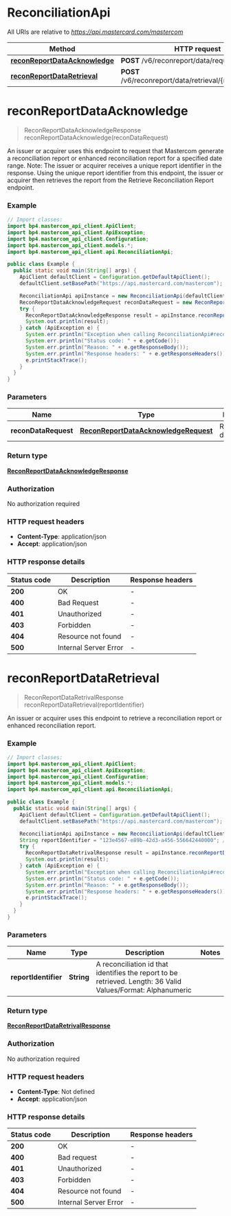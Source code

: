 # ReconciliationApi

All URIs are relative to *https://api.mastercard.com/mastercom*

| Method | HTTP request | Description |
|------------- | ------------- | -------------|
| [**reconReportDataAcknowledge**](ReconciliationApi.md#reconReportDataAcknowledge) | **POST** /v6/reconreport/data/request |  |
| [**reconReportDataRetrieval**](ReconciliationApi.md#reconReportDataRetrieval) | **POST** /v6/reconreport/data/retrieval/{reportIdentifier} |  |


<a id="reconReportDataAcknowledge"></a>
# **reconReportDataAcknowledge**
> ReconReportDataAcknowledgeResponse reconReportDataAcknowledge(reconDataRequest)



An issuer or acquirer uses this endpoint to request that Mastercom generate a reconciliation report or enhanced reconciliation report for a specified date range.   Note: The issuer or acquirer receives a unique report identifier in the response. Using the unique report identifier from this endpoint, the issuer or acquirer then retrieves the report from the Retrieve Reconciliation Report endpoint.

### Example
```java
// Import classes:
import bp4.mastercom_api_client.ApiClient;
import bp4.mastercom_api_client.ApiException;
import bp4.mastercom_api_client.Configuration;
import bp4.mastercom_api_client.models.*;
import bp4.mastercom_api_client.api.ReconciliationApi;

public class Example {
  public static void main(String[] args) {
    ApiClient defaultClient = Configuration.getDefaultApiClient();
    defaultClient.setBasePath("https://api.mastercard.com/mastercom");

    ReconciliationApi apiInstance = new ReconciliationApi(defaultClient);
    ReconReportDataAcknowledgeRequest reconDataRequest = new ReconReportDataAcknowledgeRequest(); // ReconReportDataAcknowledgeRequest | Reconciliation data request
    try {
      ReconReportDataAcknowledgeResponse result = apiInstance.reconReportDataAcknowledge(reconDataRequest);
      System.out.println(result);
    } catch (ApiException e) {
      System.err.println("Exception when calling ReconciliationApi#reconReportDataAcknowledge");
      System.err.println("Status code: " + e.getCode());
      System.err.println("Reason: " + e.getResponseBody());
      System.err.println("Response headers: " + e.getResponseHeaders());
      e.printStackTrace();
    }
  }
}
```

### Parameters

| Name | Type | Description  | Notes |
|------------- | ------------- | ------------- | -------------|
| **reconDataRequest** | [**ReconReportDataAcknowledgeRequest**](ReconReportDataAcknowledgeRequest.md)| Reconciliation data request | |

### Return type

[**ReconReportDataAcknowledgeResponse**](ReconReportDataAcknowledgeResponse.md)

### Authorization

No authorization required

### HTTP request headers

 - **Content-Type**: application/json
 - **Accept**: application/json

### HTTP response details
| Status code | Description | Response headers |
|-------------|-------------|------------------|
| **200** | OK |  -  |
| **400** | Bad Request |  -  |
| **401** | Unauthorized |  -  |
| **403** | Forbidden |  -  |
| **404** | Resource not found |  -  |
| **500** | Internal Server Error |  -  |

<a id="reconReportDataRetrieval"></a>
# **reconReportDataRetrieval**
> ReconReportDataRetrivalResponse reconReportDataRetrieval(reportIdentifier)



An issuer or acquirer uses this endpoint to retrieve a reconciliation report or enhanced reconciliation report.

### Example
```java
// Import classes:
import bp4.mastercom_api_client.ApiClient;
import bp4.mastercom_api_client.ApiException;
import bp4.mastercom_api_client.Configuration;
import bp4.mastercom_api_client.models.*;
import bp4.mastercom_api_client.api.ReconciliationApi;

public class Example {
  public static void main(String[] args) {
    ApiClient defaultClient = Configuration.getDefaultApiClient();
    defaultClient.setBasePath("https://api.mastercard.com/mastercom");

    ReconciliationApi apiInstance = new ReconciliationApi(defaultClient);
    String reportIdentifier = "123e4567-e89b-42d3-a456-556642440000"; // String | A reconciliation id that identifies the report to be retrieved.   Length: 36   Valid Values/Format: Alphanumeric
    try {
      ReconReportDataRetrivalResponse result = apiInstance.reconReportDataRetrieval(reportIdentifier);
      System.out.println(result);
    } catch (ApiException e) {
      System.err.println("Exception when calling ReconciliationApi#reconReportDataRetrieval");
      System.err.println("Status code: " + e.getCode());
      System.err.println("Reason: " + e.getResponseBody());
      System.err.println("Response headers: " + e.getResponseHeaders());
      e.printStackTrace();
    }
  }
}
```

### Parameters

| Name | Type | Description  | Notes |
|------------- | ------------- | ------------- | -------------|
| **reportIdentifier** | **String**| A reconciliation id that identifies the report to be retrieved.   Length: 36   Valid Values/Format: Alphanumeric | |

### Return type

[**ReconReportDataRetrivalResponse**](ReconReportDataRetrivalResponse.md)

### Authorization

No authorization required

### HTTP request headers

 - **Content-Type**: Not defined
 - **Accept**: application/json

### HTTP response details
| Status code | Description | Response headers |
|-------------|-------------|------------------|
| **200** | OK |  -  |
| **400** | Bad request |  -  |
| **401** | Unauthorized |  -  |
| **403** | Forbidden |  -  |
| **404** | Resource not found |  -  |
| **500** | Internal Server Error |  -  |

